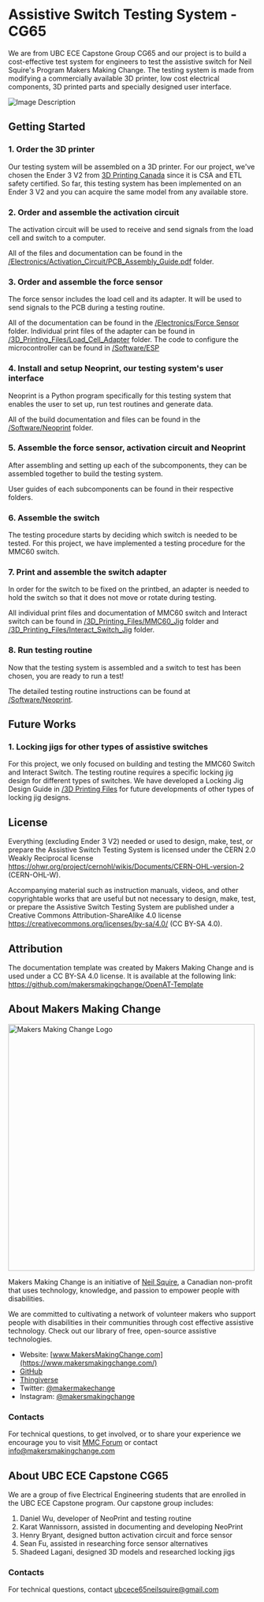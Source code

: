 
 <!--- 
TITLE
Should match the name of the GitHub repository. Choose something descriptive rather than whimsical. 
 --->
 # Assistive Switch Testing System - CG65

<!--- 
SUMMARY
A brief summary of the project. What it does, who it is for, how much it costs.
 --->
We are from UBC ECE Capstone Group CG65 and our project is to build a cost-effective test system for engineers to test the assistive switch for Neil Squire's Program Makers Making Change. The testing system is made from modifying a commercially available 3D printer, low cost electrical components, 3D printed parts and specially designed user interface.

<!--- 
PHOTO

 --->
![Image Description](Photos/Device_Photo.jpg)

<!--- 
## More info at
 - [Makers Making Change Forum Thread](TBD) 
 - [Makers Making Change Project Page](TBD)
 --->


## Getting Started
<!--- 
Include an overall idea of what major steps are required to build the device.
 --->

### 1. Order the 3D printer
Our testing system will be assembled on a 3D printer. For our project, we've chosen the Ender 3 V2 from [3D Printing Canada](https://3dprintingcanada.com/products/creality-ender-3-v2) since it is CSA and ETL safety certified. So far, this testing system has been implemented on an Ender 3 V2 and you can acquire the same model from any available store.

### 2. Order and assemble the activation circuit
The activation circuit will be used to receive and send signals from the load cell and switch to a computer.

All of the files and documentation can be found in the [/Electronics/Activation_Circuit/PCB_Assembly_Guide.pdf](https://github.com/Goshe00/Assistive-Switch-Testing-System---CG65/tree/main/Electronics/Activation%20Circuit) folder.

### 3. Order and assemble the force sensor

The force sensor includes the load cell and its adapter. It will be used to send signals to the PCB during a testing routine.

All of the documentation can be found in the [/Electronics/Force Sensor](https://github.com/Goshe00/Assistive-Switch-Testing-System---CG65/tree/main/Electronics/Force%20Sensor) folder. Individual print files of the adapter can be found in [/3D_Printing_Files/Load_Cell_Adapter](https://github.com/Goshe00/Assistive-Switch-Testing-System---CG65/tree/main/3D%20Printing%20Files/Load%20Cell%20Adapter) folder. The code to configure the microcontroller can be found in [/Software/ESP](/Software/ESP)

### 4. Install and setup Neoprint, our testing system's user interface

Neoprint is a Python program specifically for this testing system that enables the user to set up, run test routines and generate data. 

All of the build documentation and files can be found in the [/Software/Neoprint](/Software/Neoprint) folder. 

### 5. Assemble the force sensor, activation circuit and Neoprint

After assembling and setting up each of the subcomponents, they can be assembled together to build the testing system.

User guides of each subcomponents can be found in their respective folders. 

### 6. Assemble the switch 

The testing procedure starts by deciding which switch is needed to be tested. For this project, we have implemented a testing procedure for the MMC60 switch. 

### 7. Print and assemble the switch adapter

In order for the switch to be fixed on the printbed, an adapter is needed to hold the switch so that it does not move or rotate during testing.

All individual print files and documentation of MMC60 switch and Interact switch can be found in [/3D_Printing_Files/MMC60_Jig](https://github.com/Goshe00/Assistive-Switch-Testing-System---CG65/tree/main/3D%20Printing%20Files/MMC60%20Jig) folder and [/3D_Printing_Files/Interact_Switch_Jig](https://github.com/Goshe00/Assistive-Switch-Testing-System---CG65/tree/main/3D%20Printing%20Files/Interact%20Switch%20Jig) folder.

### 8. Run testing routine

Now that the testing system is assembled and a switch to test has been chosen, you are ready to run a test!

The detailed testing routine instructions can be found at [/Software/Neoprint](/Software/Neoprint).

## Future Works

### 1. Locking jigs for other types of assistive switches

For this project, we only focused on building and testing the MMC60 Switch and Interact Switch. The testing routine requires a specific locking jig design for different types of switches. We have developed a Locking Jig Design Guide in [/3D Printing Files](https://github.com/Goshe00/Assistive-Switch-Testing-System---CG65/blob/main/3D%20Printing%20Files/Locking%20Jig%20Design%20Guide.pdf) for future developments of other types of locking jig designs. 



## License
<!---
LICENSE
Choose an appropriate license. We recommend an open-source hardware compatible license.
--->
Everything (excluding Ender 3 V2) needed or used to design, make, test, or prepare the Assistive Switch Testing System is licensed under the CERN 2.0 Weakly Reciprocal license <https://ohwr.org/project/cernohl/wikis/Documents/CERN-OHL-version-2> (CERN-OHL-W).

Accompanying material such as instruction manuals, videos, and other copyrightable works that are useful but not necessary to design, make, test, or prepare the Assistive Switch Testing System are published under a Creative Commons Attribution-ShareAlike 4.0 license <https://creativecommons.org/licenses/by-sa/4.0/> (CC BY-SA 4.0).

## Attribution
<!---
ATTRIBUTION
Include any information related to the development of the design. This may include who identified the initial challenge, who contributed to the design
--->

The documentation template was created by Makers Making Change and is used under a CC BY-SA 4.0 license. It is available at the following link: https://github.com/makersmakingchange/OpenAT-Template




## About Makers Making Change
<img src="https://www.makersmakingchange.com/wp-content/uploads/logo/mmc_logo.svg" width="500" alt="Makers Making Change Logo">

Makers Making Change is an initiative of [Neil Squire](https://www.neilsquire.ca/), a Canadian non-profit that uses technology, knowledge, and passion to empower people with disabilities.

We are committed to cultivating a network of volunteer makers who support people with disabilities in their communities through cost effective assistive technology. Check out our library of free, open-source assistive technologies.

 - Website: [www.MakersMakingChange.com](https://www.makersmakingchange.com/)
 - [GitHub](https://github.com/makersmakingchange)
 - [Thingiverse](https://www.thingiverse.com/makersmakingchange/about)
 - Twitter: [@makermakechange](https://twitter.com/makermakechange)
 - Instagram: [@makersmakingchange](https://www.instagram.com/makersmakingchange)

### Contacts
For technical questions, to get involved, or to share your experience we encourage you to visit [MMC Forum](https://forum.makersmakingchange.com) or contact info@makersmakingchange.com

## About UBC ECE Capstone CG65

We are a group of five Electrical Engineering students that are enrolled in the UBC ECE Capstone program. Our capstone group includes:

1. Daniel Wu, developer of NeoPrint and testing routine
2. Karat Wannissorn, assisted in documenting and developing NeoPrint
3. Henry Bryant, designed button activation circuit and force sensor
4. Sean Fu, assisted in researching force sensor alternatives
5. Shadeed Lagani, designed 3D models and researched locking jigs 

### Contacts
For technical questions, contact ubcece65neilsquire@gmail.com


